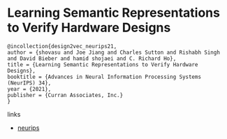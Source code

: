 # Learning Semantic Representations to Verify Hardware Designs

```
@incollection{design2vec_neurips21,
author = {shovasu and Joe Jiang and Charles Sutton and Rishabh Singh and David Bieber and hamid shojaei and C. Richard Ho},
title = {Learning Semantic Representations to Verify Hardware Designs},
booktitle = {Advances in Neural Information Processing Systems (NeurIPS) 34},
year = {2021},
publisher = {Curran Associates, Inc.}
}
```

links
- [neurips](https://neurips.cc/Conferences/2021/ScheduleMultitrack?event=28488)
